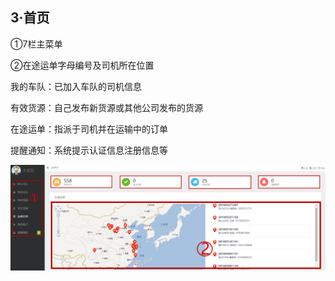 ## **3·首页**

①7栏主菜单

②在途运单字母编号及司机所在位置

我的车队：已加入车队的司机信息

有效货源：自己发布新货源或其他公司发布的货源

在途运单：指派于司机并在运输中的订单

提醒通知：系统提示认证信息注册信息等

![](/assets/QQ截图20160918162555.png)


